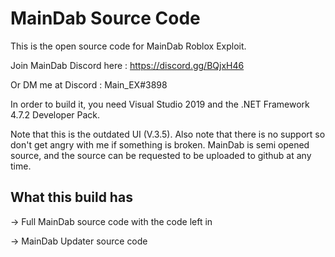 # MainDab Source Code
This is the open source code for MainDab Roblox Exploit.

Join MainDab Discord here : https://discord.gg/BQjxH46

Or DM me at Discord : Main_EX#3898

In order to build it, you need Visual Studio 2019 and the .NET Framework 4.7.2 Developer Pack. 

Note that this is the outdated UI (V.3.5).
Also note that there is no support so don't get angry with me if something is broken.
MainDab is semi opened source, and the source can be requested to be uploaded to github at any time.

## What this build has

-> Full MainDab source code with the code left in 

-> MainDab Updater source code
